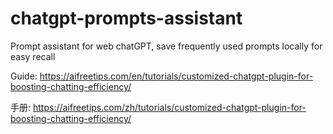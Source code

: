 # chatgpt-prompts-assistant
Prompt assistant for web chatGPT, save frequently used prompts locally for easy recall

Guide: https://aifreetips.com/en/tutorials/customized-chatgpt-plugin-for-boosting-chatting-efficiency/

手册: https://aifreetips.com/zh/tutorials/customized-chatgpt-plugin-for-boosting-chatting-efficiency/
